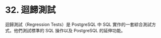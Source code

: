 # 32. 迴歸測試

迴歸測試（Regression Tests）是 PostgreSQL 中 SQL 實作的一套綜合測試方式。他們測試標準的 SQL 操作以及 PostgreSQL 的延伸功能。

